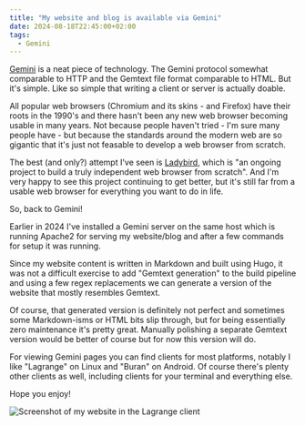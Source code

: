 ```yaml
---
title: "My website and blog is available via Gemini"
date: 2024-08-18T22:45:00+02:00
tags:
  - Gemini
---
```


[Gemini](https://geminiprotocol.net/) is a neat piece of technology. The Gemini
protocol somewhat comparable to HTTP and the Gemtext file format comparable to
HTML. But it's simple. Like so simple that writing a client or server is
actually doable.

All popular web browsers (Chromium and its skins - and Firefox) have their
roots in the 1990's and there hasn't been any new web browser becoming usable
in many years. Not because people haven't tried - I'm sure many people have -
but because the standards around the modern web are so gigantic that it's just
not feasable to develop a web browser from scratch.

The best (and only?) attempt I've seen is [Ladybird](https://ladybird.dev/),
which is "an ongoing project to build a truly independent web browser from
scratch". And I'm very happy to see this project continuing to get better, but
it's still far from a usable web browser for everything you want to do in life.

So, back to Gemini!

Earlier in 2024 I've installed a Gemini server on the same host which is
running Apache2 for serving my website/blog and after a few commands for setup
it was running.

Since my website content is written in Markdown and built using Hugo, it was
not a difficult exercise to add "Gemtext generation" to the build pipeline and
using a few regex replacements we can generate a version of the website that
mostly resembles Gemtext.

Of course, that generated version is definitely not perfect and sometimes some
Markdown-isms or HTML bits slip through, but for being essentially zero
maintenance it's pretty great. Manually polishing a separate Gemtext version
would be better of course but for now this version will do.

For viewing Gemini pages you can find clients for most platforms, notably I
like "Lagrange" on Linux and "Buran" on Android. Of course there's plenty other
clients as well, including clients for your terminal and everything else.

Hope you enjoy!

![Screenshot of my website in the Lagrange client](/images/gemini-website.png)
